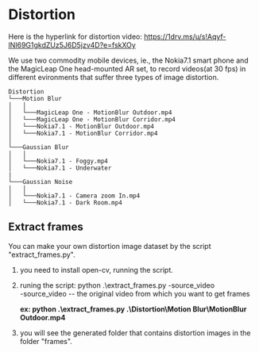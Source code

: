 # Distortion

Here is the hyperlink for distortion video: https://1drv.ms/u/s!Aqyf-lNI69G1gkdZUz5J6D5jzv4D?e=fskXOy

We use two commodity mobile devices, ie., the Nokia7.1 smart phone and the MagicLeap One head-mounted AR set, to record videos(at 30 fps) in different evironments that suffer three types of image distortion.

```
Distortion
└───Motion Blur
│   │
│   └───MagicLeap One - MotionBlur Outdoor.mp4
│   └───MagicLeap One - MotionBlur Corridor.mp4
│   └───Nokia7.1 - MotionBlur Outdoor.mp4
│   └───Nokia7.1 - MotionBlur Corridor.mp4
│   
└───Gaussian Blur
│   │
│   └───Nokia7.1 - Foggy.mp4
│   └───Nokia7.1 - Underwater
|
└───Gaussian Noise
│   │
│   └───Nokia7.1 - Camera zoom In.mp4
│   └───Nokia7.1 - Dark Room.mp4
```



## Extract frames

You can make your own distortion image dataset by the script "extract_frames.py".

1. you need to install open-cv, running the script.
2. runing the script: python .\extract_frames.py -source_video <br>
   -source_video -- the original video from which you want to get frames<br>
   
   **ex: python .\extract_frames.py .\Distortion\Motion Blur\MotionBlur Outdoor.mp4**
4. you will see the generated folder that contains distortion images in the folder "frames".

  
 
